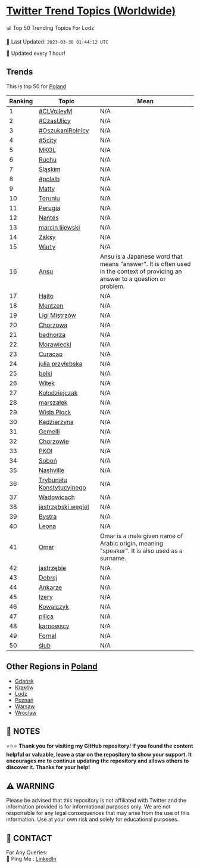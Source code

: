 [Twitter Trend Topics (Worldwide)](https://github.com/ErcinDedeoglu/Twitter-Trend-Topics)
==========


📊 Top 50 Trending Topics For Lodz

📆 Last Updated: `2023-03-30 01:44:12 UTC`

🔧 Updated every 1 hour!


## Trends

This is top 50 for [Poland](</Poland>)

| Ranking | Topic | Mean |
| ------- | ------------ | ------------ |
| 1 | [#CLVolleyM](http://twitter.com/search?q=%23CLVolleyM) | N/A |
| 2 | [#CzasUlicy](http://twitter.com/search?q=%23CzasUlicy) | N/A |
| 3 | [#OszukaniRolnicy](http://twitter.com/search?q=%23OszukaniRolnicy) | N/A |
| 4 | [#5city](http://twitter.com/search?q=%235city) | N/A |
| 5 | [MKOL](http://twitter.com/search?q=MKOL) | N/A |
| 6 | [Ruchu](http://twitter.com/search?q=Ruchu) | N/A |
| 7 | [Śląskim](http://twitter.com/search?q=%c5%9al%c4%85skim) | N/A |
| 8 | [#polalb](http://twitter.com/search?q=%23polalb) | N/A |
| 9 | [Matty](http://twitter.com/search?q=Matty) | N/A |
| 10 | [Toruniu](http://twitter.com/search?q=Toruniu) | N/A |
| 11 | [Perugia](http://twitter.com/search?q=Perugia) | N/A |
| 12 | [Nantes](http://twitter.com/search?q=Nantes) | N/A |
| 13 | [marcin lijewski](http://twitter.com/search?q=marcin+lijewski) | N/A |
| 14 | [Zaksy](http://twitter.com/search?q=Zaksy) | N/A |
| 15 | [Warty](http://twitter.com/search?q=Warty) | N/A |
| 16 | [Ansu](http://twitter.com/search?q=Ansu) | Ansu is a Japanese word that means "answer". It is often used in the context of providing an answer to a question or problem. |
| 17 | [Hajto](http://twitter.com/search?q=Hajto) | N/A |
| 18 | [Mentzen](http://twitter.com/search?q=Mentzen) | N/A |
| 19 | [Ligi Mistrzów](http://twitter.com/search?q=Ligi+Mistrz%c3%b3w) | N/A |
| 20 | [Chorzowa](http://twitter.com/search?q=Chorzowa) | N/A |
| 21 | [bednorza](http://twitter.com/search?q=bednorza) | N/A |
| 22 | [Morawiecki](http://twitter.com/search?q=Morawiecki) | N/A |
| 23 | [Curacao](http://twitter.com/search?q=Curacao) | N/A |
| 24 | [julia przyłębska](http://twitter.com/search?q=julia+przy%c5%82%c4%99bska) | N/A |
| 25 | [belki](http://twitter.com/search?q=belki) | N/A |
| 26 | [Witek](http://twitter.com/search?q=Witek) | N/A |
| 27 | [Kołodziejczak](http://twitter.com/search?q=Ko%c5%82odziejczak) | N/A |
| 28 | [marszałek](http://twitter.com/search?q=marsza%c5%82ek) | N/A |
| 29 | [Wisła Płock](http://twitter.com/search?q=Wis%c5%82a+P%c5%82ock) | N/A |
| 30 | [Kędzierzyna](http://twitter.com/search?q=K%c4%99dzierzyna) | N/A |
| 31 | [Gemelli](http://twitter.com/search?q=Gemelli) | N/A |
| 32 | [Chorzowie](http://twitter.com/search?q=Chorzowie) | N/A |
| 33 | [PKOl](http://twitter.com/search?q=PKOl) | N/A |
| 34 | [Soboń](http://twitter.com/search?q=Sobo%c5%84) | N/A |
| 35 | [Nashville](http://twitter.com/search?q=Nashville) | N/A |
| 36 | [Trybunału Konstytucyjnego](http://twitter.com/search?q=Trybuna%c5%82u+Konstytucyjnego) | N/A |
| 37 | [Wadowicach](http://twitter.com/search?q=Wadowicach) | N/A |
| 38 | [jastrzębski węgiel](http://twitter.com/search?q=jastrz%c4%99bski+w%c4%99giel) | N/A |
| 39 | [Bystra](http://twitter.com/search?q=Bystra) | N/A |
| 40 | [Leona](http://twitter.com/search?q=Leona) | N/A |
| 41 | [Omar](http://twitter.com/search?q=Omar) | Omar is a male given name of Arabic origin, meaning "speaker". It is also used as a surname. |
| 42 | [jastrzębie](http://twitter.com/search?q=jastrz%c4%99bie) | N/A |
| 43 | [Dobrej](http://twitter.com/search?q=Dobrej) | N/A |
| 44 | [Ankarze](http://twitter.com/search?q=Ankarze) | N/A |
| 45 | [Izery](http://twitter.com/search?q=Izery) | N/A |
| 46 | [Kowalczyk](http://twitter.com/search?q=Kowalczyk) | N/A |
| 47 | [pilica](http://twitter.com/search?q=pilica) | N/A |
| 48 | [karnowscy](http://twitter.com/search?q=karnowscy) | N/A |
| 49 | [Fornal](http://twitter.com/search?q=Fornal) | N/A |
| 50 | [ślub](http://twitter.com/search?q=%c5%9blub) | N/A |



## Other Regions in [Poland](</Poland>)

* [Gdańsk](</Poland/Gdańsk.md>)
* [Kraków](</Poland/Kraków.md>)
* [Lodz](</Poland/Lodz.md>)
* [Poznań](</Poland/Poznań.md>)
* [Warsaw](</Poland/Warsaw.md>)
* [Wroclaw](</Poland/Wroclaw.md>)



## 📝 NOTES

⭐⭐⭐ **Thank you for visiting my GitHub repository! If you found the content helpful or valuable, leave a star on the repository to show your support. It encourages me to continue updating the repository and allows others to discover it. Thanks for your help!**


## ⚠️ WARNING

Please be advised that this repository is not affiliated with Twitter and the information provided is for informational purposes only. We are not responsible for any legal consequences that may arise from the use of this information. Use at your own risk and solely for educational purposes.


## 📨 CONTACT

 For Any Queries:  
            🏓 Ping Me : [LinkedIn](https://www.linkedin.com/in/ercindedeoglu/)
